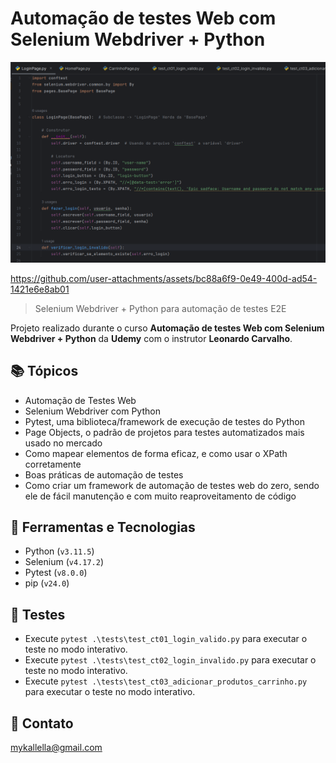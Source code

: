 # Automação de testes Web com Selenium Webdriver + Python

![preview](./preview1.png)

https://github.com/user-attachments/assets/bc88a6f9-0e49-400d-ad54-1421e6e8ab01
 
> Selenium Webdriver + Python para automação de testes E2E

 Projeto realizado durante o curso **Automação de testes Web com Selenium Webdriver + Python** da **Udemy** com o instrutor **Leonardo Carvalho**.
 
## 📚 Tópicos

- Automação de Testes Web
- Selenium Webdriver com Python
- Pytest, uma biblioteca/framework de execução de testes do Python
- Page Objects, o padrão de projetos para testes automatizados mais usado no mercado
- Como mapear elementos de forma eficaz, e como usar o XPath corretamente
- Boas práticas de automação de testes
- Como criar um framework de automação de testes web do zero, sendo ele de fácil manutenção e com muito reaproveitamento de código

## 🔧 Ferramentas e Tecnologias

- Python (`v3.11.5`)
- Selenium (`v4.17.2`)
- Pytest (`v8.0.0`)
- pip (`v24.0`)

## 🔧 Testes

- Execute `pytest .\tests\test_ct01_login_valido.py` para executar o teste no modo interativo.
- Execute `pytest .\tests\test_ct02_login_invalido.py` para executar o teste no modo interativo.
- Execute `pytest .\tests\test_ct03_adicionar_produtos_carrinho.py` para executar o teste no modo interativo.

## 🔗 Contato

mykallella@gmail.com
